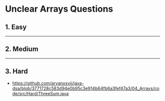 # Unclear Arrays Questions

## 1. Easy

---
## 2. Medium

---
## 3. Hard

- https://github.com/aryanxxvii/java-dsa/blob/3771728c583d94e0b95c3e914b64fb6a3fef47a3/04_Arrays/code/src/Hard/ThreeSum.java

